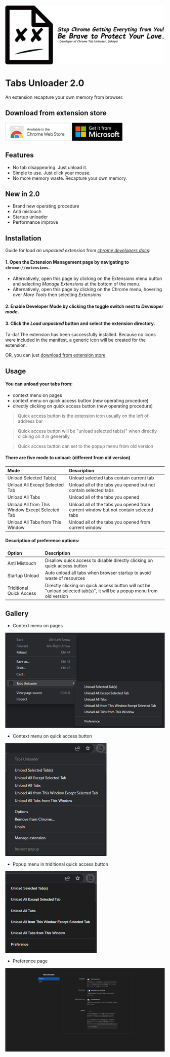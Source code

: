 ![logo](asset/icon/banner.png)

# Tabs Unloader 2.0

An extension recapture your own memory from browser.

## Download from extension store

[![chrome](asset/icon/google_badge.png)](https://chrome.google.com/webstore/detail/jageegmimlcfoomhknbhbmbjacmglnlb) [![edge](asset/icon/microsoft_badge.png)](https://microsoftedge.microsoft.com/addons/detail/cnefkmeedalkkciknnilnnfjponcbchh)

## Features

- No tab disappearing. Just unload it.
- Simple to use. Just click your mouse.
- No more memory waste. Recapture your own memory.

## New in 2.0

- Brand new operating procedure
- Anti mistouch
- Startup unloader
- Performance improve

## Installation

Guide for *load an unpacked extension* from [*chrome developers docs*](https://developer.chrome.com/docs/extensions/mv3/getstarted/#unpacked):
#### 1. Open the Extension Management page by navigating to `chrome://extensions`.
- Alternatively, open this page by clicking on the Extensions menu button and selecting *Manage Extensions* at the bottom of the menu.
- Alternatively, open this page by clicking on the Chrome menu, hovering over *More Tools* then selecting *Extensions*
#### 2. Enable Developer Mode by clicking the toggle switch next to *Developer mode*.
#### 3. Click the *Load unpacked* button and select the extension directory.
Ta-da! The extension has been successfully installed. Because no icons were included in the manifest, a generic icon will be created for the extension.

OR, you can just [download from extension store](#download-from-extension-store)

## Usage
#### You can unload your tabs from:
- context menu on pages
- context menu on quick access button (new operating procedure)
- directly clicking on quick access button (new operating procedure)

> Quick access button is the extension icon usually on the left of address bar

> Quick access button will be "unload selected tab(s)" when directly clicking on it in generally

> Quick access button can set to the popup menu from old version

#### There are five mode to unload: (different from old version)

| Mode | Description |
| :--- | :---------- |
| Unload Selected Tab(s) | Unload selected tabs contain current tab |
| Unload All Except Selected Tab | Unload all of the tabs you opened but not contain selected tabs |
| Unload All Tabs | Unload all of the tabs you opened |
| Unload All from This Window Except Selected Tab | Unload all of the tabs you opened from current window but not contain selected tabs |
| Unload All Tabs from This Window | Unload all of the tabs you opened from current window |

#### Description of preference options:

| Option | Description |
| :----- | :---------- |
| Anti Mistouch | Disallow quick access to disable directly clicking on quick access button |
| Startup Unload | Auto unload all tabs when browser startup to avoid waste of resources |
| Triditional Quick Access | Directly clicking on quick access button will not be "unload selected tab(s)", it will be a popup menu from old version |

## Gallery

- Context menu on pages

![context-pages](asset/readme/context-menu.png)

- Context menu on quick access button

![context-quick-access](asset/readme/quick-access-new.png)

- Popup menu in triditional quick access button

![context-quick-access](asset/readme/quick-access-triditional.png)

- Preference page

![preference](asset/readme/preference.png)